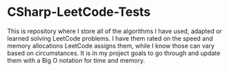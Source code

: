 # CSharp-LeetCode-Tests

This is repository where I store all of the algorithms I have used, adapted or learned solving LeetCode problems. I have them rated on the 
speed and memory allocations LeetCode assigns them, while I know those can vary based on circumstances. It is in my project goals to go 
through and update them with a Big O notation for time and memory.
